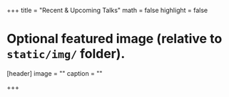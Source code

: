 +++
title = "Recent & Upcoming Talks"
math = false
highlight = false

# Optional featured image (relative to `static/img/` folder).
[header]
image = ""
caption = ""

+++
